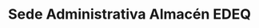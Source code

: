 ---
title: "Sede Administrativa Almacén EDEQ"
url: /armenia/sede-administrativa-almacen-edeq/
shop: tienda rural
---